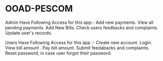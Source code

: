 # OOAD-PESCOM

Admin Have Following Access for this app:- Add new payments. View all pending payments. Add New Bills. Check users feedbacks and complaints. Update user's records.

Users Have Following Access for this app :- Create new account. Login. View bill amount . Pay bill amount. Submit feedabacks and complaints. Reset password, in case user forgot their password.
